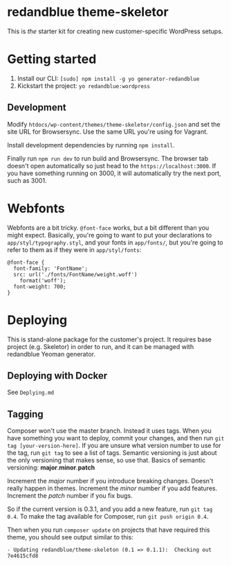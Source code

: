 # redandblue theme-skeletor

This is _the_ starter kit for creating new customer-specific WordPress setups.

# Getting started

1.  Install our CLI: `[sudo] npm install -g yo generator-redandblue`
2.  Kickstart the project: `yo redandblue:wordpress`

## Development

Modify `htdocs/wp-content/themes/theme-skeletor/config.json` and set the site URL for Browsersync. Use the same URL you're using for Vagrant.

Install development dependencies by running `npm install`.

Finally run `npm run dev` to run build and Browsersync. The browser tab doesn't open automatically so just head to the `https://localhost:3000`. If you have something running on 3000, it will automatically try the next port, such as 3001.

# Webfonts

Webfonts are a bit tricky. `@font-face` works, but a bit different than you might expect. Basically, you're going to want to put your declarations to `app/styl/typography.styl`, and your fonts in `app/fonts/`, but you're going to refer to them as if they were in `app/styl/fonts`:

```
@font-face {
  font-family: 'FontName';
  src: url('./fonts/FontName/weight.woff')
    format('woff');
  font-weight: 700;
}
```

# Deploying

This is stand-alone package for the customer's project. It requires base project (e.g. Skeletor) in order to run, and it can be managed with redandblue Yeoman generator.

## Deploying with Docker

See `Deplying.md`

## Tagging

Composer won't use the master branch. Instead it uses tags. When you have something you want to deploy, commit your changes, and then run `git tag [your-version-here]`. If you are unsure what version number to use for the tag, run `git tag` to see a list of tags. Semantic versioning is just about the only versioning that makes sense, so use that. Basics of semantic versioning: **major**.**minor**.**patch**

Increment the _major_ number if you introduce breaking changes. Doesn't really happen in themes.
Increment the _minor_ number if you add features.
Increment the _patch_ number if you fix bugs.

So if the current version is 0.3.1, and you add a new feature, run `git tag 0.4`.
To make the tag available for Composer, run `git push origin 0.4`.

Then when you run `composer update` on projects that have required this theme, you should see output similar to this:

```
- Updating redandblue/theme-skeleton (0.1 => 0.1.1):  Checking out 7e4615cfd8
```
